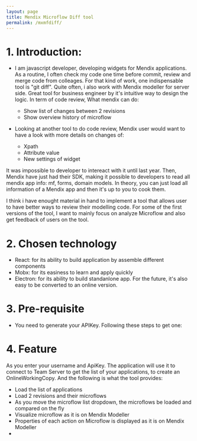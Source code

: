 ```yaml
---
layout: page
title: Mendix Microflow Diff tool
permalink: /mxmfdiff/
---
```


# 1. Introduction: 
- I am javascript developer, developing widgets for Mendix applications.
  As a routine, I often check my code one time before commit, review and merge code from colleages. 
  For that kind of work, one indispensable tool is "git diff". 
  Quite often, i also work with Mendix modeller for  server side. 
  Great tool for business engineer by it's intuitive way to design the logic.
  In term of code review, What mendix can do:
    - Show list of changes between 2 revisions
    - Show overview history of microflow 

- Looking at another tool to do code review, Mendix user would want to have a look with more details on changes of: 
    - Xpath
    - Attribute value
    - New settings of widget 

It was impossible to developer to intereact with it until last year. Then, Mendix have just had their SDK, making it possible to developers to read all mendix app info: mf, forms, domain models. 
In theory, you can just load all information of a Mendix app and then it's up to you to cook them. 

I think i have enought material in hand to implement a tool that allows user to have better ways to review their modelling code. 
For some of the first versions of the tool, I want to mainly focus on analyze Microflow and also get feedback of users on the tool.

# 2. Chosen technology
- React: for its ability to build application by assemble different components
- Mobx: for its easiness to learn and apply quickly
- Electron: for its ability to build standanlone app. For the future, it's also easy to be converted to an online version.
# 3. Pre-requisite
- You need to generate your APIKey. Following these steps to get one:
# 4. Feature
As you enter your username and ApiKey. The application will use it to connect to Team Server to get the list of your applications, to create an OnlineWorkingCopy.
And the following is what the tool provides:

- Load the list of applications
- Load 2 revisions and their microflows
- As you move the microflow list dropdown, the microflows be loaded and compared on the fly
- Visualize microflow as it is on Mendix Modeller
- Properties of each action on Microflow is displayed as it is on Mendix Modeller
-
